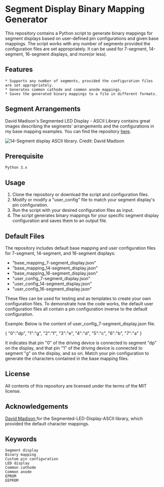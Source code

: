 # Segment Display Binary Mapping Generator #

This repository contains a Python script to generate binary mappings for segment displays based on user-defined pin configurations and given base mappings. The script works with any number of segments provided the configuration files are set appropriately. It can be used for 7-segment, 14-segment, 16-segment displays, and more(or less).


## Features ##

    * Supports any number of segments, provided the configuration files are set appropriately.
    * Generates common cathode and common anode mappings.
    * Saves the generated binary mappings to a file in different formats.


## Segment Arrangements ##

David Madison's Segmented LED Display - ASCII Library contains great images describing the segments' arrangements
and the configurations in my base mapping examples. You can find the repository [here](https://github.com/dmadison/Segmented-LED-Display-ASCII).

![14-Segment display ASCII library. Credit: David Madison](https://github.com/dmadison/LED-Segment-ASCII/blob/master/Images/All%20Characters/14-Segment-ASCII-All.png)



## Prerequisite ##

    Python 3.x


## Usage ##

1. Clone the repository or download the script and configuration files.
2. Modify or modify a "user_config" file to match your segment display's pin configuration.
3. Run the script with your desired configuration files as input.
4. The script generates binary mappings for your specific segment display configuration and saves them to an output file.


## Default Files ##

The repository includes default base mapping and user configuration files for 7-segment, 14-segment, and 16-segment displays:

- "base_mapping_7-segment_display.json"
- "base_mapping_14-segment_display.json"
- "base_mapping_16-segment_display.json"
- "user_config_7-segment_display.json"
- "user_config_14-segment_display.json"
- "user_config_16-segment_display.json"

These files can be used for testing and as templates to create your own configuration files. 
To demonstrate how the code works, the default user configuration files all contain a pin 
configuration inverse to the default configuration.

Example: Below is the content of user_config_7-segment_display.json file.

{
  "0":"dp",
  "1":"g",
  "2":"f",
  "3":"e",
  "4":"d",
  "5":"c",
  "6":"b",
  "7":"a"
}

It indicates that pin "0" of the driving device is connected to segment "dp" on the display, and
that pin "1" of the driving device is connected to segment "g" on the display, and so on. Match 
your pin configuration to generate the characters contained in the base mapping files. 



## License ##

All contents of this repository are licensed under the terms of the MIT license.

## Acknowledgements ##

[David Madison ](https://github.com/dmadison/LED-Segment-ASCII) for the Segmented-LED-Display-ASCII library, which provided the default character mappings.

## Keywords ##

    Segment display
    Binary mapping
    Custom pin configuration
    LED display
    Common cathode
    Common anode
    EPROM
    EEPROM
